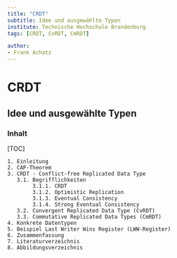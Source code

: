 ```yaml
---
title: "CRDT"
subtitle: Idee und ausgewählte Typen
institute: Technische Hochschule Brandenburg
tags: [CRDT, CvRDT, CmRDT]

author:
- Frank Achatz
---
```


# CRDT

## Idee und ausgewählte Typen

### Inhalt

[TOC]

    1. Einleitung  
    2. CAP-Theorem  
    3. CRDT - Conflict-free Replicated Data Type  
       3.1. Begrifflichkeiten  
            3.1.1. CRDT  
            3.1.2. Optimistic Replication  
            3.1.3. Eventual Consistency  
            3.1.4. Strong Eventual Consistency  
       3.2. Convergent Replicated Data Type (CvRDT)  
       3.3. Commutative Replicated Data Types (CmRDT)  
    4. Konkrete Datentypen  
    5. Beispiel Last Writer Wins Register (LWW-Register)  
    6. Zusammenfassung  
    7. Literaturverzeichnis  
    8. Abbildungsverzeichnis  
